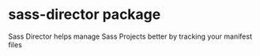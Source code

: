 # sass-director package

Sass Director helps manage Sass Projects better by tracking your manifest files
